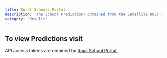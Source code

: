 ```yaml
---
title: Rural Schools Portal
description: 'The School Predictions obtained from the Satellite UNET is hosted onto a Portal'
category: 'Results' 
---
```


## To view Predictions visit
API access tokens are obtained by [Rural School Portal.](https://geospoc.github.io/unc-sch-dashboard/)


